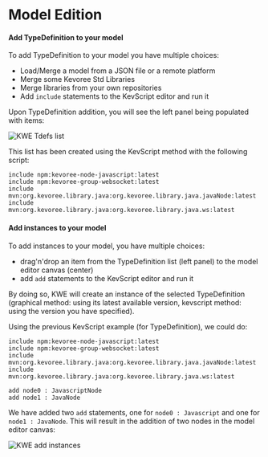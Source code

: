 # Model Edition

#### Add TypeDefinition to your model
To add TypeDefinition to your model you have multiple choices:

 - Load/Merge a model from a JSON file or a remote platform
 - Merge some Kevoree Std Libraries
 - Merge libraries from your own repositories
 - Add `include` statements to the KevScript editor and run it

Upon TypeDefinition addition, you will see the left panel being populated with items:

![KWE Tdefs list](http://hosta.braindead.fr/raw/5399967d1a9879c239a1a224)

This list has been created using the KevScript method with the following script:
```kevs
include npm:kevoree-node-javascript:latest
include npm:kevoree-group-websocket:latest
include mvn:org.kevoree.library.java:org.kevoree.library.java.javaNode:latest
include mvn:org.kevoree.library.java:org.kevoree.library.java.ws:latest
```

#### Add instances to your model
To add instances to your model, you have multiple choices:

 - drag'n'drop an item from the TypeDefinition list (left panel) to the model editor canvas (center)
 - add `add` statements to the KevScript editor and run it

By doing so, KWE will create an instance of the selected TypeDefinition (graphical method: using its latest available version, kevscript method: using the version you have specified).

Using the previous KevScript example (for TypeDefinition), we could do:
```kevs
include npm:kevoree-node-javascript:latest
include npm:kevoree-group-websocket:latest
include mvn:org.kevoree.library.java:org.kevoree.library.java.javaNode:latest
include mvn:org.kevoree.library.java:org.kevoree.library.java.ws:latest

add node0 : JavascriptNode
add node1 : JavaNode
```
We have added two `add` statements, one for `node0 : Javascript` and one for `node1 : JavaNode`. This will result in the addition of two nodes in the model editor canvas:

![KWE add instances](http://hosta.braindead.fr/raw/539998931a9879c239a1a225)
